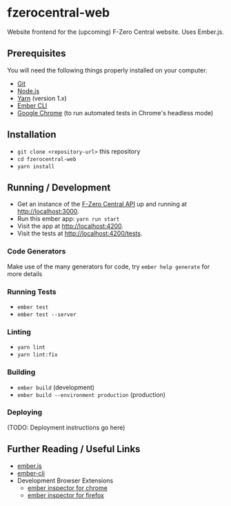 # fzerocentral-web

Website frontend for the (upcoming) F-Zero Central website. Uses Ember.js.

## Prerequisites

You will need the following things properly installed on your computer.

- [Git](https://git-scm.com/)
- [Node.js](https://nodejs.org/)
- [Yarn](https://yarnpkg.com/) (version 1.x)
- [Ember CLI](https://ember-cli.com/)
- [Google Chrome](https://google.com/chrome/) (to run automated tests in Chrome's headless mode)

## Installation

- `git clone <repository-url>` this repository
- `cd fzerocentral-web`
- `yarn install`

## Running / Development

- Get an instance of the [F-Zero Central API](https://github.com/fzerocentral/fzerocentral-api) up and running at [http://localhost:3000](http://localhost:3000).
- Run this ember app: `yarn run start`
- Visit the app at [http://localhost:4200](http://localhost:4200).
- Visit the tests at [http://localhost:4200/tests](http://localhost:4200/tests).

### Code Generators

Make use of the many generators for code, try `ember help generate` for more details

### Running Tests

- `ember test`
- `ember test --server`

### Linting

- `yarn lint`
- `yarn lint:fix`

### Building

- `ember build` (development)
- `ember build --environment production` (production)

### Deploying

(TODO: Deployment instructions go here)

## Further Reading / Useful Links

- [ember.js](https://emberjs.com/)
- [ember-cli](https://ember-cli.com/)
- Development Browser Extensions
  - [ember inspector for chrome](https://chrome.google.com/webstore/detail/ember-inspector/bmdblncegkenkacieihfhpjfppoconhi)
  - [ember inspector for firefox](https://addons.mozilla.org/en-US/firefox/addon/ember-inspector/)
